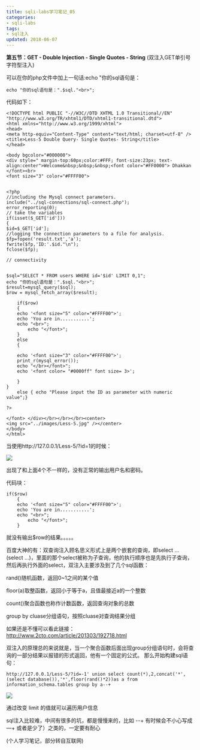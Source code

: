 ```yaml
---
title: sqli-labs学习笔记_05
categories:
- sqli-labs
tags:
- sql注入
updated: 2018-06-07
---
```


**第五节：GET - Double Injection - Single Quotes - String** (双注入GET单引号字符型注入)

 

可以在你的php文件中加上一句话:echo "你的sql语句是：

```php+HTML
echo "你的sql语句是：".$sql."<br>";
```

代码如下：

~~~php+HTML
<!DOCTYPE html PUBLIC "-//W3C//DTD XHTML 1.0 Transitional//EN" "http://www.w3.org/TR/xhtml1/DTD/xhtml1-transitional.dtd">
<html xmlns="http://www.w3.org/1999/xhtml">
<head>
<meta http-equiv="Content-Type" content="text/html; charset=utf-8" />
<title>Less-5 Double Query- Single Quotes- String</title>
</head>

<body bgcolor="#000000">
<div style=" margin-top:60px;color:#FFF; font-size:23px; text-align:center">Welcome&nbsp;&nbsp;&nbsp;<font color="#FF0000"> Dhakkan </font><br>
<font size="3" color="#FFFF00">


<?php
//including the Mysql connect parameters.
include("../sql-connections/sql-connect.php");
error_reporting(0);
// take the variables
if(isset($_GET['id']))
{
$id=$_GET['id'];
//logging the connection parameters to a file for analysis.
$fp=fopen('result.txt','a');
fwrite($fp,'ID:'.$id."\n");
fclose($fp);

// connectivity 


$sql="SELECT * FROM users WHERE id='$id' LIMIT 0,1";
echo "你的sql语句是：".$sql."<br>";
$result=mysql_query($sql);
$row = mysql_fetch_array($result);

	if($row)
	{
  	echo '<font size="5" color="#FFFF00">';	
  	echo 'You are in...........';
  	echo "<br>";
    	echo "</font>";
  	}
	else 
	{
	
	echo '<font size="3" color="#FFFF00">';
	print_r(mysql_error());
	echo "</br></font>";	
	echo '<font color= "#0000ff" font size= 3>';	
	
	}
}
	else { echo "Please input the ID as parameter with numeric value";}

?>

</font> </div></br></br></br><center>
<img src="../images/Less-5.jpg" /></center>
</body>
</html>

~~~



 当使用http://127.0.0.1/Less-5/?id=1的时候：

<img src="{{ site.url }}/assets//blog_images/sqli-labs_05_01.png" />

出现了和上面4个不一样的，没有正常的输出用户名和密码。

代码块：

```php+HTML
if($row)
	{
  	echo '<font size="5" color="#FFFF00">';	
  	echo 'You are in...........';
  	echo "<br>";
    	echo "</font>";
  	}
```

就没有输出$row的结果。。。。。

百度大神的有：双查询注入顾名思义形式上是两个嵌套的查询，即select ...(select ...)，里面的那个select被称为子查询，他的执行顺序也是先执行子查询，然后再执行外面的select，双注入主要涉及到了几个sql函数：

rand()随机函数，返回0~1之间的某个值

floor(a)取整函数，返回小于等于a，且值最接近a的一个整数

count()聚合函数也称作计数函数，返回查询对象的总数

group by cluase分组语句，按照cluase对查询结果分组

如果还是不懂可以看此链接：<http://www.2cto.com/article/201303/192718.html>

双注入的原理总的来说就是，当一个聚合函数后面出现group分组语句时，会将查询的一部分结果以报错的形式返回，他有一个固定的公式。 那么开始构建sql语句：

 `http://127.0.0.1/Less-5/?id=-1' union select count(*),2,concat('*',(select database()),'*',floor(rand()*2))as a from information_schema.tables group by a--+`



<img src="{{ site.url }}/assets//blog_images/sqli-labs_05_02.png" />

通过改变 limit 的值就可以遍历用户信息 

sql注入比较难，中间有很多的坑，都是慢慢来的，比如 --+  有时候会不小心写成—+  或者是少了）之类的，一定要有耐心



(个人学习笔记，部分转自互联网)













 








